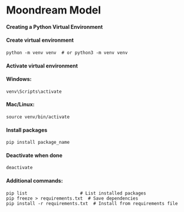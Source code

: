 # Moondream Model


#### Creating a Python Virtual Environment

#### Create virtual environment
```
python -m venv venv  # or python3 -m venv venv
```

#### Activate virtual environment

#### Windows:
```
venv\Scripts\activate
```

#### Mac/Linux:
```
source venv/bin/activate
```

#### Install packages
```
pip install package_name
```

#### Deactivate when done
```
deactivate
```

#### Additional commands:
```
pip list                    # List installed packages
pip freeze > requirements.txt  # Save dependencies
pip install -r requirements.txt  # Install from requirements file
```